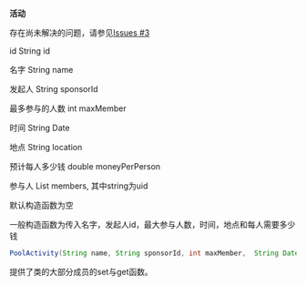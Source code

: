 **活动**

存在尚未解决的问题，请参见[Issues #3](https://github.com/tangbao/ECE453-CourseProject/issues/3)

id String id

名字 String name

发起人 String sponsorId

最多参与的人数 int maxMember

时间 String Date

地点 String location

预计每人多少钱 double moneyPerPerson

参与人 List<String> members, 其中string为uid

默认构造函数为空

一般构造函数为传入名字，发起人id，最大参与人数，时间，地点和每人需要多少钱

```java
PoolActivity(String name, String sponsorId, int maxMember,  String Date, String location, double moneyPerPerson){}
```

提供了类的大部分成员的set与get函数。
